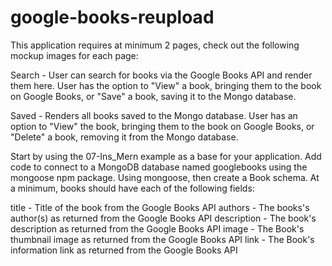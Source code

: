 # google-books-reupload

This application requires at minimum 2 pages, check out the following mockup images for each page:



Search - User can search for books via the Google Books API and render them here. User has the option to "View" a book, bringing them to the book on Google Books, or "Save" a book, saving it to the Mongo database.

Saved - Renders all books saved to the Mongo database. User has an option to "View" the book, bringing them to the book on Google Books, or "Delete" a book, removing it from the Mongo database.





Start by using the 07-Ins_Mern example as a base for your application.
Add code to connect to a MongoDB database named googlebooks using the mongoose npm package.
Using mongoose, then create a Book schema.
At a minimum, books should have each of the following fields:



title - Title of the book from the Google Books API
authors - The books's author(s) as returned from the Google Books API
description - The book's description as returned from the Google Books API
image - The Book's thumbnail image as returned from the Google Books API
link - The Book's information link as returned from the Google Books API
